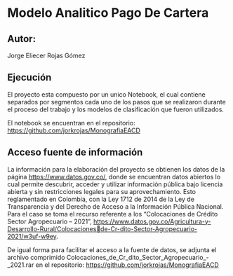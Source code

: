 
# Modelo Analitico Pago De Cartera

## Autor:
Jorge Eliecer Rojas Gómez

## Ejecución

El proyecto esta compuesto por un unico Notebook, el cual contiene separados por segmentos cada uno de los pasos que se realizaron durante el proceso del trabajo y los modelos de clasificación que fueron utilizados.

El notebook se encuentran en el repositorio: https://github.com/jorkrojas/MonografiaEACD 

## Acceso fuente de información

La información para la elaboración del proyecto se obtienen los datos de la página https://www.datos.gov.co/, donde se encuentran datos abiertos lo cual permite descubrir, acceder y utilizar información pública bajo licencia abierta y sin restricciones legales para su aprovechamiento. Esto reglamentado en Colombia, con la Ley 1712 de 2014 de la Ley de Transparencia y del Derecho de Acceso a la Información Pública Nacional. Para el caso se toma el recurso referente a los “Colocaciones de Crédito Sector Agropecuario – 2021”, https://www.datos.gov.co/Agricultura-y-Desarrollo-Rural/Colocacionesde-Cr-dito-Sector-Agropecuario-2021/w3uf-w9ey.

De igual forma para facilitar el acceso a la fuente de datos, se adjunta el archivo comprimido Colocaciones_de_Cr_dito_Sector_Agropecuario_-_2021.rar en el repositorio: https://github.com/jorkrojas/MonografiaEACD
